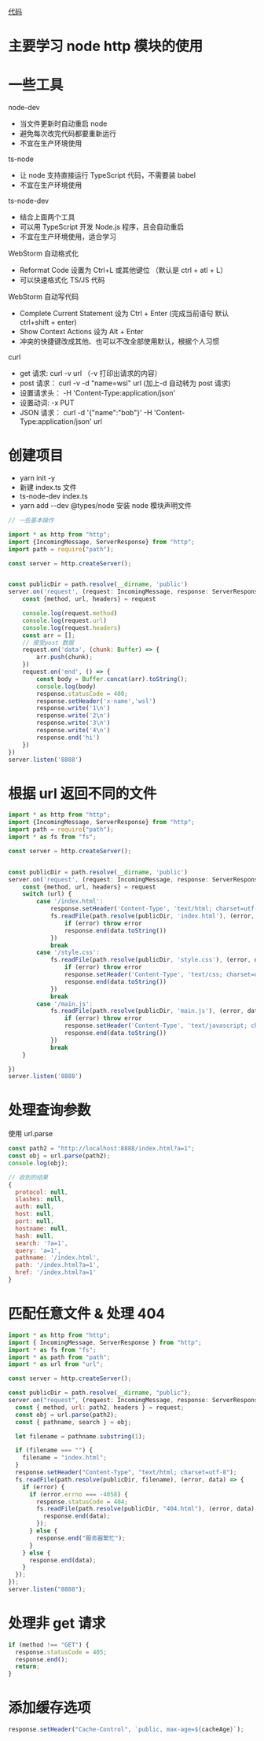 
[代码](https://github.com/SealeyWang/node-server2)
# 主要学习 node http 模块的使用

# 一些工具

node-dev

- 当文件更新时自动重启 node
- 避免每次改完代码都要重新运行
- 不宜在生产环境使用

ts-node

- 让 node 支持直接运行 TypeScript 代码，不需要装 babel
- 不宜在生产环境使用

ts-node-dev

- 结合上面两个工具
- 可以用 TypeScript 开发 Node.js 程序，且会自动重启
- 不宜在生产环境使用，适合学习

WebStorm 自动格式化

- Reformat Code 设置为 Ctrl+L 或其他键位 （默认是 ctrl + atl + L）
- 可以快速格式化 TS/JS 代码

WebStorm 自动写代码

- Complete Current Statement 设为 Ctrl + Enter (完成当前语句 默认 ctrl+shift + enter)
- Show Context Actions 设为 Alt + Enter
- 冲突的快捷键改成其他、也可以不改全部使用默认，根据个人习惯

curl

- get 请求: curl -v url （-v 打印出请求的内容）
- post 请求： curl -v -d "name=wsl" url (加上-d 自动转为 post 请求)
- 设置请求头： -H 'Content-Type:application/json'
- 设置动词: -x PUT
- JSON 请求： curl -d '{"name":"bob"}' -H 'Content-Type:application/json' url

# 创建项目

- yarn init -y
- 新建 index.ts 文件
- ts-node-dev index.ts
- yarn add --dev @types/node 安装 node 模块声明文件

```js
// 一些基本操作

import * as http from "http";
import {IncomingMessage, ServerResponse} from "http";
import path = require("path");

const server = http.createServer();


const publicDir = path.resolve(__dirname, 'public')
server.on('request', (request: IncomingMessage, response: ServerResponse) => {
    const {method, url, headers} = request

    console.log(request.method)
    console.log(request.url)
    console.log(request.headers)
    const arr = [];
    // 接受post 数据
    request.on('data', (chunk: Buffer) => {
        arr.push(chunk);
    })
    request.on('end', () => {
        const body = Buffer.concat(arr).toString();
        console.log(body)
        response.statusCode = 400;
        response.setHeader('x-name','wsl')
        response.write('1\n')
        response.write('2\n')
        response.write('3\n')
        response.write('4\n')
        response.end('hi')
    })
})
server.listen('8888')

```

# 根据 url 返回不同的文件

```js
import * as http from "http";
import {IncomingMessage, ServerResponse} from "http";
import path = require("path");
import * as fs from "fs";

const server = http.createServer();


const publicDir = path.resolve(__dirname, 'public')
server.on('request', (request: IncomingMessage, response: ServerResponse) => {
    const {method, url, headers} = request
    switch (url) {
        case '/index.html':
            response.setHeader('Content-Type', 'text/html; charset=utf-8');
            fs.readFile(path.resolve(publicDir, 'index.html'), (error, data) => {
                if (error) throw error
                response.end(data.toString())
            })
            break
        case '/style.css':
            fs.readFile(path.resolve(publicDir, 'style.css'), (error, data) => {
                if (error) throw error
                response.setHeader('Content-Type', 'text/css; charset=utf-8')
                response.end(data.toString())
            })
            break
        case '/main.js':
            fs.readFile(path.resolve(publicDir, 'main.js'), (error, data) => {
                if (error) throw error
                response.setHeader('Content-Type', 'text/javascript; charset=utf-8')
                response.end(data.toString())
            })
            break
    }

})
server.listen('8888')

```

# 处理查询参数

使用 url.parse

```js
const path2 = "http://localhost:8888/index.html?a=1";
const obj = url.parse(path2);
console.log(obj);
```

```js
// 收到的结果
{
  protocol: null,
  slashes: null,
  auth: null,
  host: null,
  port: null,
  hostname: null,
  hash: null,
  search: '?a=1',
  query: 'a=1',
  pathname: '/index.html',
  path: '/index.html?a=1',
  href: '/index.html?a=1'
}

```

# 匹配任意文件 & 处理 404

```js
import * as http from "http";
import { IncomingMessage, ServerResponse } from "http";
import * as fs from "fs";
import * as path from "path";
import * as url from "url";

const server = http.createServer();

const publicDir = path.resolve(__dirname, "public");
server.on("request", (request: IncomingMessage, response: ServerResponse) => {
  const { method, url: path2, headers } = request;
  const obj = url.parse(path2);
  const { pathname, search } = obj;

  let filename = pathname.substring(1);

  if (filename === "") {
    filename = "index.html";
  }
  response.setHeader("Content-Type", "text/html; charset=utf-8");
  fs.readFile(path.resolve(publicDir, filename), (error, data) => {
    if (error) {
      if (error.errno === -4058) {
        response.statusCode = 404;
        fs.readFile(path.resolve(publicDir, "404.html"), (error, data) => {
          response.end(data);
        });
      } else {
        response.end("服务器繁忙");
      }
    } else {
      response.end(data);
    }
  });
});
server.listen("8888");
```

# 处理非 get 请求

```js
if (method !== "GET") {
  response.statusCode = 405;
  response.end();
  return;
}
```

# 添加缓存选项

```js
response.setHeader("Cache-Control", `public, max-age=${cacheAge}`);
```
